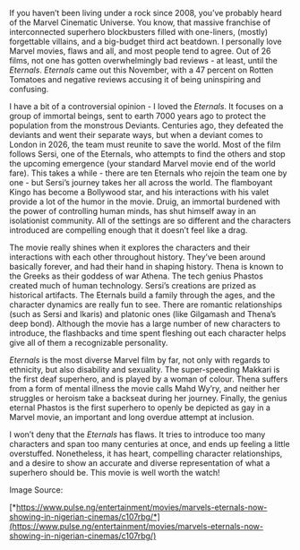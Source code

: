 
If you haven’t been living under a rock since 2008, you’ve probably
heard of the Marvel Cinematic Universe. You know, that massive franchise
of interconnected superhero blockbusters filled with one-liners,
(mostly) forgettable villains, and a big-budget third act beatdown. I
personally love Marvel movies, flaws and all, and most people tend to
agree. Out of 26 films, not one has gotten overwhelmingly bad reviews -
at least, until the *Eternals*. *Eternals* came out this November, with
a 47 percent on Rotten Tomatoes and negative reviews accusing it of
being uninspiring and confusing.

I have a bit of a controversial opinion - I loved the *Eternals*. It
focuses on a group of immortal beings, sent to earth 7000 years ago to
protect the population from the monstrous Deviants. Centuries ago, they
defeated the deviants and went their separate ways, but when a deviant
comes to London in 2026, the team must reunite to save the world. Most
of the film follows Sersi, one of the Eternals, who attempts to find the
others and stop the upcoming emergence (your standard Marvel movie end
of the world fare). This takes a while - there are ten Eternals who
rejoin the team one by one - but Sersi’s journey takes her all across
the world. The flamboyant Kingo has become a Bollywood star, and his
interactions with his valet provide a lot of the humor in the movie.
Druig, an immortal burdened with the power of controlling human minds,
has shut himself away in an isolationist community. All of the settings
are so different and the characters introduced are compelling enough
that it doesn’t feel like a drag.

The movie really shines when it explores the characters and their
interactions with each other throughout history. They’ve been around
basically forever, and had their hand in shaping history. Thena is known
to the Greeks as their goddess of war Athena. The tech genius Phastos
created much of human technology. Sersi’s creations are prized as
historical artifacts. The Eternals build a family through the ages, and
the character dynamics are really fun to see. There are romantic
relationships (such as Sersi and Ikaris) and platonic ones (like
Gilgamash and Thena’s deep bond). Although the movie has a large number
of new characters to introduce, the flashbacks and time spent fleshing
out each character helps give all of them a recognizable personality.

*Eternals* is the most diverse Marvel film by far, not only with regards
to ethnicity, but also disability and sexuality. The super-speeding
Makkari is the first deaf superhero, and is played by a woman of colour.
Thena suffers from a form of mental illness the movie calls Mahd Wy’ry,
and neither her struggles or heroism take a backseat during her journey.
Finally, the genius eternal Phastos is the first superhero to openly be
depicted as gay in a Marvel movie, an important and long overdue attempt
at inclusion.

I won’t deny that the *Eternals* has flaws. It tries to introduce too
many characters and span too many centuries at once, and ends up feeling
a little overstuffed. Nonetheless, it has heart, compelling character
relationships, and a desire to show an accurate and diverse
representation of what a superhero should be. This movie is well worth
the watch!

Image Source:

[*https://www.pulse.ng/entertainment/movies/marvels-eternals-now-showing-in-nigerian-cinemas/c107rbg/*](https://www.pulse.ng/entertainment/movies/marvels-eternals-now-showing-in-nigerian-cinemas/c107rbg/)

